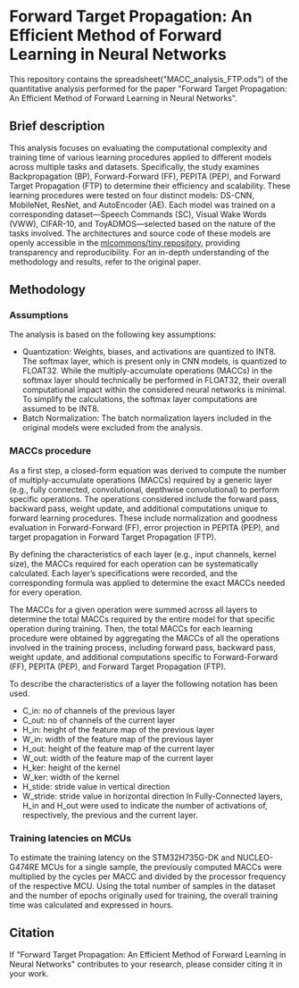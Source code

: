 # Forward Target Propagation: An Efficient Method of Forward Learning in Neural Networks
This repository contains the spreadsheet("MACC_analysis_FTP.ods") of the quantitative analysis performed for the paper "Forward Target Propagation: An Efficient Method of Forward Learning in Neural Networks". 


## Brief description
This analysis focuses on evaluating the computational complexity and training time of various learning procedures applied to different models across multiple tasks and datasets. Specifically, the study examines Backpropagation (BP), Forward-Forward (FF), PEPITA (PEP), and Forward Target Propagation (FTP) to determine their efficiency and scalability. These learning procedures were tested on four distinct models: DS-CNN, MobileNet, ResNet, and AutoEncoder (AE). Each model was trained on a corresponding dataset—Speech Commands (SC), Visual Wake Words (VWW), CIFAR-10, and ToyADMOS—selected based on the nature of the tasks involved. The architectures and source code of these models are openly accessible in the [mlcommons/tiny repository](https://github.com/mlcommons/tiny), providing transparency and reproducibility. For an in-depth understanding of the methodology and results, refer to the original paper.

## Methodology
### Assumptions
The analysis is based on the following key assumptions:
- Quantization: Weights, biases, and activations are quantized to INT8. The softmax layer, which is present only in CNN models, is quantized to FLOAT32. While the multiply-accumulate operations (MACCs) in the softmax layer should technically be performed in FLOAT32, their overall computational impact within the considered neural networks is minimal. To simplify the calculations, the softmax layer computations are assumed to be INT8.
- Batch Normalization: The batch normalization layers included in the original models were excluded from the analysis.

### MACCs procedure
As a first step, a closed-form equation was derived to compute the number of multiply-accumulate operations (MACCs) required by a generic layer (e.g., fully connected, convolutional, depthwise convolutional) to perform specific operations. The operations considered include the forward pass, backward pass, weight update, and additional computations unique to forward learning procedures. These include normalization and goodness evaluation in Forward-Forward (FF), error projection in PEPITA (PEP), and target propagation in Forward Target Propagation (FTP).

By defining the characteristics of each layer (e.g., input channels, kernel size), the MACCs required for each operation can be systematically calculated. Each layer’s specifications were recorded, and the corresponding formula was applied to determine the exact MACCs needed for every operation.


The MACCs for a given operation were summed across all layers to determine the total MACCs required by the entire model for that specific operation during training. Then, the total MACCs for each learning procedure were obtained by aggregating the MACCs of all the operations involved in the training process, including forward pass, backward pass, weight update, and additional computations specific to Forward-Forward (FF), PEPITA (PEP), and Forward Target Propagation (FTP).

To describe the characteristics of a layer the following notation has been used.
- C_in: no of channels of the previous layer
- C_out: no of channels of the current layer
- H_in: height of the feature map of the previous layer 
- W_in: width of the feature map of the previous layer
- H_out: height of the feature map of the current layer 
- W_out: width of the feature map of the current layer
- H_ker: height of the kernel
- W_ker: width of the kernel
- H_stide: stride value in vertical direction
- W_stride: stride value in horizontal direction
In Fully-Connected layers, H_in and H_out were used to indicate the number of activations of, respectively, the previous and the current layer. 


### Training latencies on MCUs

To estimate the training latency on the STM32H735G-DK and NUCLEO-G474RE MCUs for a single sample, the previously computed MACCs were multiplied by the cycles per MACC and divided by the processor frequency of the respective MCU. Using the total number of samples in the dataset and the number of epochs originally used for training, the overall training time was calculated and expressed in hours.


## Citation
If "Forward Target Propagation: An Efficient Method of Forward Learning in Neural Networks" contributes to your research, please consider citing it in your work.

